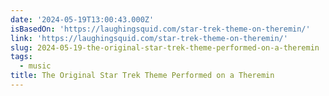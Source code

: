 ```yaml
---
date: '2024-05-19T13:00:43.000Z'
isBasedOn: 'https://laughingsquid.com/star-trek-theme-on-theremin/'
link: 'https://laughingsquid.com/star-trek-theme-on-theremin/'
slug: 2024-05-19-the-original-star-trek-theme-performed-on-a-theremin
tags:
  - music
title: The Original Star Trek Theme Performed on a Theremin
---
```

 
